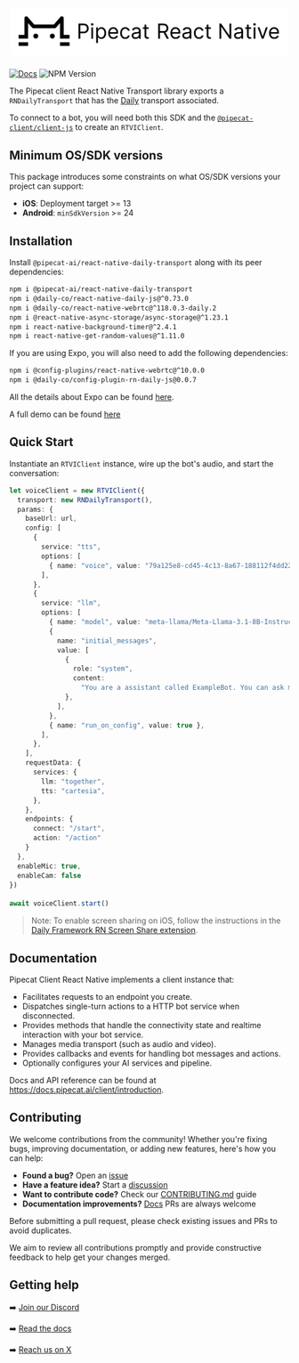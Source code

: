 <h1><div align="center">
 <img alt="pipecat client react native" width="500px" height="auto" src="https://raw.githubusercontent.com/pipecat-ai/pipecat-client-react-native-daily-transport/main/pipecat-react-native.png">
</div></h1>

[![Docs](https://img.shields.io/badge/documentation-blue)](https://docs.pipecat.ai/client/introduction)
![NPM Version](https://img.shields.io/npm/v/@pipecat-ai/react-native-daily-transport)

The Pipecat client React Native Transport library exports a `RNDailyTransport` that has the [Daily](https://www.daily.co/) transport associated.

To connect to a bot, you will need both this SDK and the [`@pipecat-client/client-js`](https://www.npmjs.com/package/@pipecat-ai/client-js) to create an `RTVIClient`.

## Minimum OS/SDK versions

This package introduces some constraints on what OS/SDK versions your project can support:

- **iOS**: Deployment target >= 13
- **Android**: `minSdkVersion` >= 24

## Installation

Install `@pipecat-ai/react-native-daily-transport` along with its peer dependencies:

```bash
npm i @pipecat-ai/react-native-daily-transport
npm i @daily-co/react-native-daily-js@^0.73.0
npm i @daily-co/react-native-webrtc@^118.0.3-daily.2
npm i @react-native-async-storage/async-storage@^1.23.1
npm i react-native-background-timer@^2.4.1
npm i react-native-get-random-values@^1.11.0
```

If you are using Expo, you will also need to add the following dependencies:
```bash
npm i @config-plugins/react-native-webrtc@^10.0.0
npm i @daily-co/config-plugin-rn-daily-js@0.0.7
```

All the details about Expo can be found [here](https://github.com/daily-co/rn-daily-js-expo-config-plugin).

A full demo can be found [here](https://github.com/daily-demos/daily-bots-react-native-demo/)

## Quick Start

Instantiate an `RTVIClient` instance, wire up the bot's audio, and start the conversation:

```typescript
let voiceClient = new RTVIClient({
  transport: new RNDailyTransport(),
  params: {
    baseUrl: url,
    config: [
      {
        service: "tts",
        options: [
          { name: "voice", value: "79a125e8-cd45-4c13-8a67-188112f4dd22" },
        ],
      },
      {
        service: "llm",
        options: [
          { name: "model", value: "meta-llama/Meta-Llama-3.1-8B-Instruct-Turbo" },
          {
            name: "initial_messages",
            value: [
              {
                role: "system",
                content:
                  "You are a assistant called ExampleBot. You can ask me anything. Keep responses brief and legible. Your responses will converted to audio. Please do not include any special characters in your response other than '!' or '?'. Start by briefly introducing yourself.",
              },
            ],
          },
          { name: "run_on_config", value: true },
        ],
      },
    ],
    requestData: {
      services: {
        llm: "together",
        tts: "cartesia",
      },
    },
    endpoints: {
      connect: "/start",
      action: "/action"
    }
  },
  enableMic: true,
  enableCam: false
})

await voiceClient.start()
```

> Note: To enable screen sharing on iOS, follow the instructions in the [Daily Framework RN Screen Share extension](https://github.com/daily-co/rn-screen-share-extension/).


## Documentation

Pipecat Client React Native implements a client instance that:

- Facilitates requests to an endpoint you create.
- Dispatches single-turn actions to a HTTP bot service when disconnected.
- Provides methods that handle the connectivity state and realtime interaction with your bot service.
- Manages media transport (such as audio and video).
- Provides callbacks and events for handling bot messages and actions.
- Optionally configures your AI services and pipeline.

Docs and API reference can be found at https://docs.pipecat.ai/client/introduction.

## Contributing

We welcome contributions from the community! Whether you're fixing bugs, improving documentation, or adding new features, here's how you can help:

- **Found a bug?** Open an [issue](https://github.com/pipecat-ai/pipecat-client-react-native-daily-transport/issues)
- **Have a feature idea?** Start a [discussion](https://discord.gg/pipecat)
- **Want to contribute code?** Check our [CONTRIBUTING.md](CONTRIBUTING.md) guide
- **Documentation improvements?** [Docs](https://github.com/pipecat-ai/docs) PRs are always welcome

Before submitting a pull request, please check existing issues and PRs to avoid duplicates.

We aim to review all contributions promptly and provide constructive feedback to help get your changes merged.

## Getting help

➡️ [Join our Discord](https://discord.gg/pipecat)

➡️ [Read the docs](https://docs.pipecat.ai)

➡️ [Reach us on X](https://x.com/pipecat_ai)
